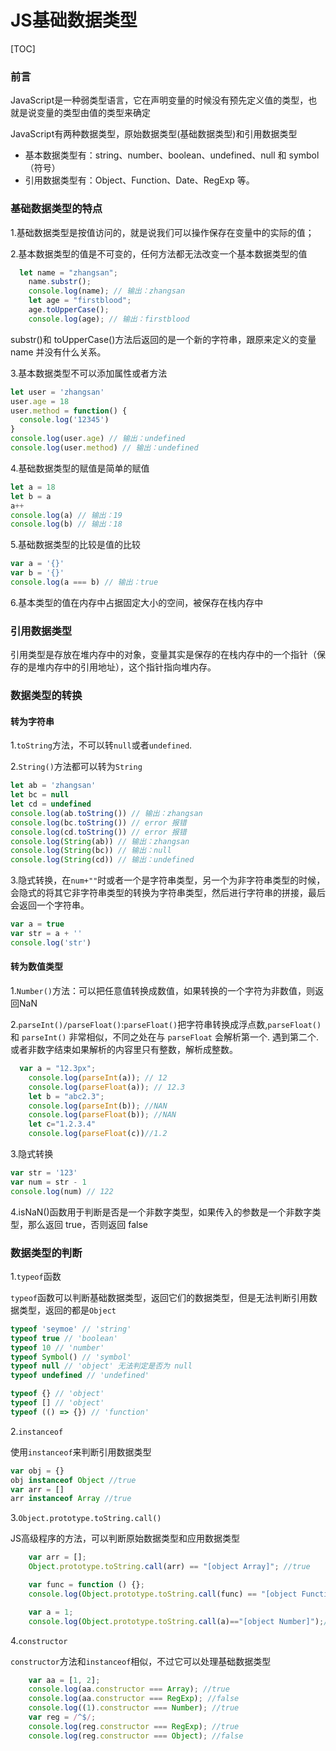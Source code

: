 # JS基础数据类型



[TOC]

### 前言

JavaScript是一种弱类型语言，它在声明变量的时候没有预先定义值的类型，也就是说变量的类型由值的类型来确定

JavaScript有两种数据类型，原始数据类型(基础数据类型)和引用数据类型

- 基本数据类型有：string、number、boolean、undefined、null 和 symbol（符号）
- 引用数据类型有：Object、Function、Date、RegExp 等。

### 基础数据类型的特点

1.基础数据类型是按值访问的，就是说我们可以操作保存在变量中的实际的值；

2.基本数据类型的值是不可变的，任何方法都无法改变一个基本数据类型的值

```js
  let name = "zhangsan";
    name.substr();
    console.log(name); // 输出：zhangsan
    let age = "firstblood";
    age.toUpperCase();
    console.log(age); // 输出：firstblood
```

substr()和 toUpperCase()方法后返回的是一个新的字符串，跟原来定义的变量 name 并没有什么关系。

3.基本数据类型不可以添加属性或者方法

```js
let user = 'zhangsan'
user.age = 18
user.method = function() {
  console.log('12345')
}
console.log(user.age) // 输出：undefined
console.log(user.method) // 输出：undefined
```

4.基础数据类型的赋值是简单的赋值

```js
let a = 18
let b = a
a++
console.log(a) // 输出：19
console.log(b) // 输出：18
```

5.基础数据类型的比较是值的比较

```js
var a = '{}'
var b = '{}'
console.log(a === b) // 输出：true
```

6.基本类型的值在内存中占据固定大小的空间，被保存在栈内存中

### 引用数据类型

引用类型是存放在堆内存中的对象，变量其实是保存的在栈内存中的一个指针（保存的是堆内存中的引用地址），这个指针指向堆内存。

### 数据类型的转换

#### 转为字符串

1.`toString`方法，不可以转`null`或者`undefined`.

2.`String()`方法都可以转为`String`

```js
let ab = 'zhangsan'
let bc = null
let cd = undefined
console.log(ab.toString()) // 输出：zhangsan
console.log(bc.toString()) // error 报错
console.log(cd.toString()) // error 报错
console.log(String(ab)) // 输出：zhangsan
console.log(String(bc)) // 输出：null
console.log(String(cd)) // 输出：undefined
```

3.隐式转换，在`num+""`时或者一个是字符串类型，另一个为非字符串类型的时候，会隐式的将其它非字符串类型的转换为字符串类型，然后进行字符串的拼接，最后会返回一个字符串。

```js
var a = true
var str = a + ''
console.log('str')
```

#### 转为数值类型

1.`Number()`方法：可以把任意值转换成数值，如果转换的一个字符为非数值，则返回NaN

2.`parseInt()/parseFloat()`:`parseFloat()`把字符串转换成浮点数,`parseFloat()`和 `parseInt()` 非常相似，不同之处在与 `parseFloat` 会解析第一个. 遇到第二个.或者非数字结束如果解析的内容里只有整数，解析成整数。

```js
  var a = "12.3px";
    console.log(parseInt(a)); // 12
    console.log(parseFloat(a)); // 12.3
    let b = "abc2.3";
    console.log(parseInt(b)); //NAN
    console.log(parseFloat(b)); //NAN
    let c="1.2.3.4"
    console.log(parseFloat(c))//1.2
```

3.隐式转换

```js
var str = '123'
var num = str - 1
console.log(num) // 122
```

4.isNaN()函数用于判断是否是一个非数字类型，如果传入的参数是一个非数字类型，那么返回 true，否则返回 false

### 数据类型的判断

1.`typeof`函数

`typeof`函数可以判断基础数据类型，返回它们的数据类型，但是无法判断引用数据类型，返回的都是`Object`

```js
typeof 'seymoe' // 'string'
typeof true // 'boolean'
typeof 10 // 'number'
typeof Symbol() // 'symbol'
typeof null // 'object' 无法判定是否为 null
typeof undefined // 'undefined'

typeof {} // 'object'
typeof [] // 'object'
typeof (() => {}) // 'function'
```

2.`instanceof`

使用`instanceof`来判断引用数据类型

```js
var obj = {}
obj instanceof Object //true
var arr = []
arr instanceof Array //true
```

3.`Object.prototype.toString.call()`

JS高级程序的方法，可以判断原始数据类型和应用数据类型

```js
    var arr = [];
    Object.prototype.toString.call(arr) == "[object Array]"; //true

    var func = function () {};
    console.log(Object.prototype.toString.call(func) == "[object Function]"); //true

    var a = 1;
    console.log(Object.prototype.toString.call(a)=="[object Number]");//true
```

4.`constructor`

`constructor`方法和`instanceof`相似，不过它可以处理基础数据类型

```js
    var aa = [1, 2];
    console.log(aa.constructor === Array); //true
    console.log(aa.constructor === RegExp); //false
    console.log((1).constructor === Number); //true
    var reg = /^$/;
    console.log(reg.constructor === RegExp); //true
    console.log(reg.constructor === Object); //false
```

